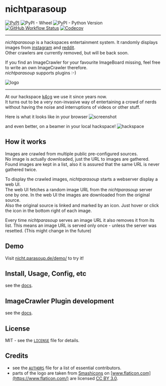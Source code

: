 # nichtparasoup

[![PyPI](https://img.shields.io/pypi/v/nichtparasoup)](https://pypi.org/project/nichtparasoup/)
![PyPI - Wheel](https://img.shields.io/pypi/wheel/nichtparasoup)
![PyPI - Python Version](https://img.shields.io/pypi/pyversions/nichtparasoup)  
[![GitHub Workflow Status](https://img.shields.io/github/workflow/status/k4cg/nichtparasoup/Test)](https://github.com/k4cg/nichtparasoup/actions?query=workflow%3A%22Test%22)
[![Codecov](https://img.shields.io/codecov/c/github/k4cg/nichtparasoup)](https://codecov.io/gh/k4cg/nichtparasoup)  

---


_nichtparasoup_ is a hackspaces entertainment system.
It randomly displays images from
[instagram](https://instagram.com) and
[reddit](https://reddit.com).  
Other crawlers are currently removed, but will be back soon.

If you find an ImageCrawler for your favourite ImageBoard missing, feel free to write an own ImageCrawler therefore.  
_nichtparasoup_ supports plugins :-)


![logo](https://raw.githubusercontent.com/k4cg/nichtparasoup/master/images/logo.png)


---


At our hackspace [k4cg](https://k4cg.org) we use it since years now.  
It turns out to be a very non-invasive way of entertaining a crowd of nerds 
without having the noise and interruptions of videos or other stuff.

Here is what it looks like in your browser
![screenshot](https://raw.githubusercontent.com/k4cg/nichtparasoup/master/images/screenshot.png)

and even better, on a beamer in your local hackspace!
![hackspace](https://raw.githubusercontent.com/k4cg/nichtparasoup/master/images/hackspace.jpg)


## How it works

Images are crawled from multiple public pre-configured sources.  
No image is actually downloaded, just the URL to images are gathered. Found images are kept in a list, also it is assured that the same URL is never gathered twice.

To display the crawled images, _nichtparasoup_ starts a webserver display a web UI.  
The web UI fetches a random image URL from the _nichtparasoup_ server one by one. In the web UI the images are downloaded from the original source.  
Also the original source is linked and marked by an icon. Just hover or click the icon in the bottom right of each image.

Every time _nichtparasoup_ serves an image URL it also removes it from its list. This means an image URL is served only once - unless the server was resetted. (This might change in the future)


## Demo

Visit [nicht.parasoup.de/demo/](http://nicht.parasoup.de/demo/) to try it!


## Install, Usage, Config, etc 

see the [docs](https://github.com/k4cg/nichtparasoup/tree/master/docs).


## ImageCrawler Plugin development

see the [docs](https://github.com/k4cg/nichtparasoup/tree/master/docs/plugin-development).


## License

MIT - see the [`LICENSE`](https://github.com/k4cg/nichtparasoup/blob/master/LICENSE) file for details.


## Credits

* see the [`AUTHORS`](https://github.com/k4cg/nichtparasoup/blob/master/AUTHORS) file 
   for a list of essential contributors.
* parts of the logo are taken
   from [Smashicons](https://www.flaticon.com/authors/smashicons)
   on [www.flaticon.com](https://www.flaticon.com/)
   are licensed [CC BY 3.0](https://creativecommons.org/licenses/by/3.0/).
